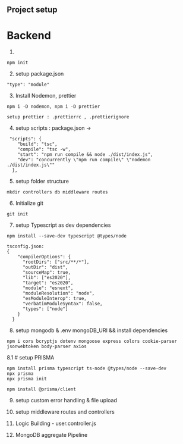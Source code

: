 ## Project setup

# Backend

1.

```
npm init

```

2.  setup package.json

```
"type": "module"

```

3.  Install Nodemon, prettier

```
npm i -D nodemon, npm i -D prettier

setup prettier : .prettierrc , .prettierignore
```

4.  setup scripts : package.json -> 
```
 "scripts": {
    "build": "tsc",
    "compile": "tsc -w",
    "start": "npm run compile && node ./dist/index.js",
    "dev": "concurrently \"npm run compile\" \"nodemon ./dist/index.js\""
  },
```

5.  setup folder structure

```
mkdir controllers db middleware routes
```

6. Initialize git 

```
git init
```


7. setup Typescript  as dev dependencies
```
npm install --save-dev typescript @types/node

tsconfig.json:
{
    "compilerOptions": {
      "rootDirs": ["src/**/*"],
      "outDir": "dist",
      "sourceMap": true,
      "lib": ["es2020"],
      "target": "es2020",
      "module": "esnext",
      "moduleResolution": "node",
      "esModuleInterop": true,
      "verbatimModuleSyntax": false,
      "types": ["node"]
    }
  }
```

8. setup mongodb & .env mongoDB_URI && install dependencies
```
npm i cors bcryptjs dotenv mongoose express colors cookie-parser jsonwebtoken body-parser axios 
```

8.1 # setup PRISMA
```
npm install prisma typescript ts-node @types/node --save-dev
npx prisma
npx prisma init

npm install @prisma/client
```

9. setup custom error handling & file upload

10. setup middleware  routes and controllers

11. Logic Building - user.controller.js

12. MongoDB aggregate Pipeline
